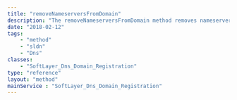 ```yaml
---
title: "removeNameserversFromDomain"
description: "The removeNameserversFromDomain method removes nameservers from a domain for a domain that already has nameservers assigned to it. "
date: "2018-02-12"
tags:
    - "method"
    - "sldn"
    - "Dns"
classes:
    - "SoftLayer_Dns_Domain_Registration"
type: "reference"
layout: "method"
mainService : "SoftLayer_Dns_Domain_Registration"
---
```

